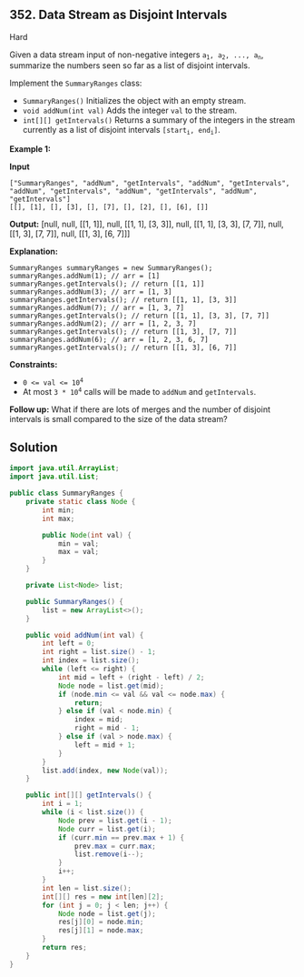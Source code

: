 ## 352\. Data Stream as Disjoint Intervals

Hard

Given a data stream input of non-negative integers <code>a<sub>1</sub>, a<sub>2</sub>, ..., a<sub>n</sub></code>, summarize the numbers seen so far as a list of disjoint intervals.

Implement the `SummaryRanges` class:

*   `SummaryRanges()` Initializes the object with an empty stream.
*   `void addNum(int val)` Adds the integer `val` to the stream.
*   `int[][] getIntervals()` Returns a summary of the integers in the stream currently as a list of disjoint intervals <code>[start<sub>i</sub>, end<sub>i</sub>]</code>.

**Example 1:**

**Input**

    ["SummaryRanges", "addNum", "getIntervals", "addNum", "getIntervals", "addNum", "getIntervals", "addNum", "getIntervals", "addNum", "getIntervals"]
    [[], [1], [], [3], [], [7], [], [2], [], [6], []]

**Output:** [null, null, [[1, 1]], null, [[1, 1], [3, 3]], null, [[1, 1], [3, 3], [7, 7]], null, [[1, 3], [7, 7]], null, [[1, 3], [6, 7]]]

**Explanation:**

    SummaryRanges summaryRanges = new SummaryRanges();
    summaryRanges.addNum(1); // arr = [1]
    summaryRanges.getIntervals(); // return [[1, 1]]
    summaryRanges.addNum(3); // arr = [1, 3]
    summaryRanges.getIntervals(); // return [[1, 1], [3, 3]]
    summaryRanges.addNum(7); // arr = [1, 3, 7]
    summaryRanges.getIntervals(); // return [[1, 1], [3, 3], [7, 7]]
    summaryRanges.addNum(2); // arr = [1, 2, 3, 7]
    summaryRanges.getIntervals(); // return [[1, 3], [7, 7]]
    summaryRanges.addNum(6); // arr = [1, 2, 3, 6, 7]
    summaryRanges.getIntervals(); // return [[1, 3], [6, 7]]

**Constraints:**

*   <code>0 <= val <= 10<sup>4</sup></code>
*   At most <code>3 * 10<sup>4</sup></code> calls will be made to `addNum` and `getIntervals`.

**Follow up:** What if there are lots of merges and the number of disjoint intervals is small compared to the size of the data stream?

## Solution

```java
import java.util.ArrayList;
import java.util.List;

public class SummaryRanges {
    private static class Node {
        int min;
        int max;

        public Node(int val) {
            min = val;
            max = val;
        }
    }

    private List<Node> list;

    public SummaryRanges() {
        list = new ArrayList<>();
    }

    public void addNum(int val) {
        int left = 0;
        int right = list.size() - 1;
        int index = list.size();
        while (left <= right) {
            int mid = left + (right - left) / 2;
            Node node = list.get(mid);
            if (node.min <= val && val <= node.max) {
                return;
            } else if (val < node.min) {
                index = mid;
                right = mid - 1;
            } else if (val > node.max) {
                left = mid + 1;
            }
        }
        list.add(index, new Node(val));
    }

    public int[][] getIntervals() {
        int i = 1;
        while (i < list.size()) {
            Node prev = list.get(i - 1);
            Node curr = list.get(i);
            if (curr.min == prev.max + 1) {
                prev.max = curr.max;
                list.remove(i--);
            }
            i++;
        }
        int len = list.size();
        int[][] res = new int[len][2];
        for (int j = 0; j < len; j++) {
            Node node = list.get(j);
            res[j][0] = node.min;
            res[j][1] = node.max;
        }
        return res;
    }
}
```